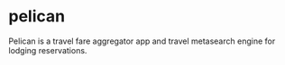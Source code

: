 # pelican
Pelican is a travel fare aggregator app and travel metasearch engine for lodging reservations.
